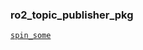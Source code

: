 ### ro2_topic_publisher_pkg

[`spin_some`](https://docs.ros2.org/beta1/api/rclcpp/namespacerclcpp.html#ad48c7a9cc4fa34989a0849d708d8f7de)


